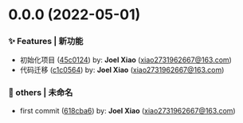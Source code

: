 # 0.0.0 (2022-05-01)


### ✨ Features | 新功能

* 初始化项目 ([45c0124](https://github.com/xiaowenlong1022/visual-studio/commit/45c0124)) by: **Joel Xiao** (xiao2731962667@163.com)
* 代码迁移 ([c1c0564](https://github.com/xiaowenlong1022/visual-studio/commit/c1c0564)) by: **Joel Xiao** (xiao2731962667@163.com)


### 💩 others | 未命名

* first commit ([618cba6](https://github.com/xiaowenlong1022/visual-studio/commit/618cba6)) by: **Joel Xiao** (xiao2731962667@163.com)



